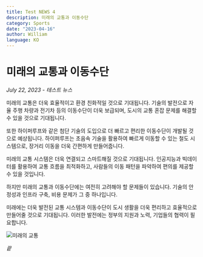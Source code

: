 ```yaml
---
title: Test NEWS 4
description: 미래의 교통과 이동수단
category: Sports
date: "2023-04-16"
author: William
language: KO
---
```


# 미래의 교통과 이동수단

_July 22, 2023 - 테스트 뉴스_

미래의 교통은 더욱 효율적이고 환경 친화적일 것으로 기대됩니다. 기술의 발전으로 자율 주행 차량과 전기차 등의 이동수단이 더욱 보급되며, 도시의 교통 혼잡 문제를 해결할 수 있을 것으로 기대됩니다.

또한 하이퍼루프와 같은 첨단 기술의 도입으로 더 빠르고 편리한 이동수단이 개발될 것으로 예상됩니다. 하이퍼루프는 초음속 기술을 활용하여 빠르게 이동할 수 있는 철도 시스템으로, 장거리 이동을 더욱 간편하게 만들어줍니다.

미래의 교통 시스템은 더욱 연결되고 스마트해질 것으로 기대됩니다. 인공지능과 빅데이터를 활용하여 교통 흐름을 최적화하고, 사람들의 이동 패턴을 파악하여 편의를 제공할 수 있을 것입니다.

하지만 미래의 교통과 이동수단에는 여전히 고려해야 할 문제들이 있습니다. 기술의 안정성과 인프라 구축, 비용 문제가 그 중 하나입니다.

미래에는 더욱 발전된 교통 시스템과 이동수단이 도시 생활을 더욱 편리하고 효율적으로 만들어줄 것으로 기대됩니다. 이러한 발전에는 정부의 지원과 노력, 기업들의 협력이 필요합니다.

![미래의 교통](https://images.unsplash.com/photo-1566008885218-90abf9200ddb?ixlib=rb-4.0.3&ixid=M3wxMjA3fDB8MHxzZWFyY2h8M3x8dmVoaWNsZXxlbnwwfHwwfHx8MA%3D%3D&auto=format&fit=crop&w=500&q=60)

_끝_
